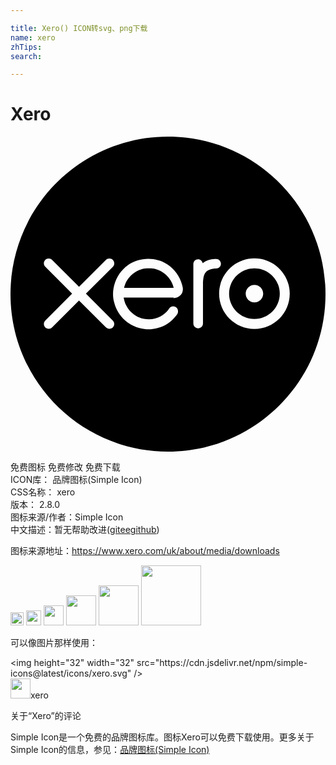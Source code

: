 ```yaml
---

title: Xero() ICON转svg、png下载
name: xero
zhTips: 
search: 

---
```


# Xero  <small style="font-size: 60%;font-weight: 100"></small>

<div id="svg" class="svg-wrap">
<svg role="img" viewBox="0 0 24 24" xmlns="http://www.w3.org/2000/svg"><title>Xero icon</title><path d="M12 0C5.373 0 0 5.373 0 12s5.373 12 12 12 12-5.373 12-12S18.627 0 12 0zm6.585 14.655c-1.485 0-2.69-1.206-2.69-2.689 0-1.485 1.207-2.691 2.69-2.691 1.485 0 2.69 1.207 2.69 2.691s-1.207 2.689-2.69 2.689zM7.53 14.644c-.099 0-.192-.041-.267-.116l-2.043-2.04-2.052 2.047c-.069.068-.16.108-.258.108-.202 0-.368-.166-.368-.368 0-.099.04-.191.111-.263l2.04-2.05-2.038-2.047c-.075-.069-.113-.162-.113-.261 0-.203.166-.366.368-.366.098 0 .188.037.258.105l2.055 2.048 2.048-2.045c.069-.071.162-.108.26-.108.211 0 .375.165.375.366 0 .098-.029.188-.104.258l-2.056 2.055 2.055 2.051c.068.069.104.16.104.258 0 .202-.165.368-.365.368h-.01zm8.017-4.591c-.796.101-.882.476-.882 1.404v2.787c0 .202-.165.366-.366.366-.203 0-.367-.165-.368-.366v-4.53c0-.204.16-.366.362-.366.166 0 .316.125.346.289.27-.209.6-.317.93-.317h.105c.195 0 .359.165.359.368 0 .201-.164.352-.375.359 0 0-.09 0-.164.008l.053-.002zm-3.091 2.205H8.625c0 .019.003.037.006.057.02.105.045.211.083.31.194.531.765 1.275 1.829 1.29.33-.003.631-.086.9-.229.21-.12.391-.271.525-.428.045-.058.09-.112.12-.168.18-.229.405-.186.54-.083.164.135.18.391.045.57l-.016.016c-.21.27-.435.495-.689.66-.255.164-.525.284-.811.345-.33.09-.645.104-.975.06-1.095-.135-2.01-.93-2.28-2.01-.06-.21-.09-.42-.09-.645 0-.855.421-1.695 1.125-2.205.885-.615 2.085-.66 3-.075.63.405 1.035 1.021 1.185 1.771.075.419-.21.794-.734.81l.068-.046zm6.129-2.223c-1.064 0-1.931.865-1.931 1.931 0 1.064.866 1.931 1.931 1.931s1.931-.867 1.931-1.931c0-1.065-.866-1.933-1.931-1.933v.002zm0 2.595c-.367 0-.666-.297-.666-.666 0-.367.3-.665.666-.665.367 0 .667.299.667.665 0 .369-.3.667-.667.666zm-8.04-2.603c-.91 0-1.672.623-1.886 1.466v.03h3.776c-.203-.855-.973-1.494-1.891-1.494v-.002z"/></svg>
</div>
<detail full-name='xero'></detail>

<div class="detail-page">
<p>
<span><span class="badge-success badge">免费图标</span> <span class="badge-success badge">免费修改</span>  <span class="badge-success badge">免费下载</span> </span>
<br/>
<span>
ICON库：
<span class="badge-secondary badge">品牌图标(Simple Icon)</span> 
</span>
<br/>
<span>
CSS名称：
<span class="badge-secondary badge">xero</span> 
</span>

<br/>
<span>
版本：
<span class="badge-secondary badge">2.8.0</span> 
</span>
<br/>
<span>图标来源/作者：<span class="badge-light badge">Simple Icon</span></span> 
<br/>
<span class="zh-detail">中文描述：暂无<span class="help-link"><span>帮助改进</span>(<a href="https://gitee.com/liuwave/icon-helper/edit/master/json/brands/xero.json" target="_blank" rel="noopener noreferrer">gitee</a><a href="https://github.com/liuwave/icon-helper/edit/master/json/brands/xero.json" target="_blank" rel="noopener noreferrer">github</a></span>)</span><br/>
</p>
</div><div class="description description alert alert-light"><p>图标来源地址：<a href="https://www.xero.com/uk/about/media/downloads" target="_blank" rel="noopener noreferrer">https://www.xero.com/uk/about/media/downloads</a></p></div>
<div class="alert alert-dark">
<img height="21" width="21" src="https://cdn.jsdelivr.net/npm/simple-icons@latest/icons/xero.svg" />
<img height="24" width="24" src="https://cdn.jsdelivr.net/npm/simple-icons@latest/icons/xero.svg" />
<img height="32" width="32" src="https://cdn.jsdelivr.net/npm/simple-icons@latest/icons/xero.svg" />
<img height="48" width="48" src="https://cdn.jsdelivr.net/npm/simple-icons@latest/icons/xero.svg" />
<img height="64" width="64" src="https://cdn.jsdelivr.net/npm/simple-icons@latest/icons/xero.svg" />
<img height="96" width="96" src="https://cdn.jsdelivr.net/npm/simple-icons@latest/icons/xero.svg" />

</div>
<div>
  <p>可以像图片那样使用：    
  </p>
  <div class="alert alert-primary" style="font-size: 14px">
    &lt;img height="32" width="32" src="https://cdn.jsdelivr.net/npm/simple-icons@latest/icons/xero.svg" /&gt;
    <copy-btn content='<img height="32" width="32" src="https://cdn.jsdelivr.net/npm/simple-icons@latest/icons/xero.svg" />'></copy-btn>
  </div>
  <div class="alert alert-secondary">
    <img height="32" width="32" src="https://cdn.jsdelivr.net/npm/simple-icons@latest/icons/xero.svg" />xero
    <copy-btn content="xero" btn-title="复制图标名称"></copy-btn>
  </div>
</div>

<Vssue title="关于“Xero”的评论" >关于“Xero”的评论</Vssue>


<div><p>Simple Icon是一个免费的品牌图标库。图标Xero可以免费下载使用。更多关于  Simple Icon的信息，参见：<a target="_blank" href="https://iconhelper.cn/brands.html">品牌图标(Simple Icon)</a>
</p></div>
